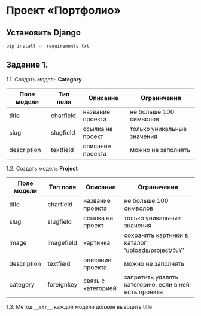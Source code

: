 # Проект «Портфолио»

## Установить Django

```bash
pip install -r requirements.txt
```


## Задание 1.

1.1. Создать модель **Category**

| **Поле модели** | **Тип поля** | **Описание**       | **Ограничения**                                      |
|-----------------|--------------|--------------------|------------------------------------------------------|
| title           | charfield    | название проекта   | не больше 100 символов                               |
| slug            | slugfield    | ссылка на проект   | только уникальные значения                           |
| description     | textfield    | описание проекта   | можно не заполнять                                   |


1.2. Создать модель **Project**

| **Поле модели** | **Тип поля** | **Описание**       | **Ограничения**                                      |
|-----------------|--------------|--------------------|------------------------------------------------------|
| title           | charfield    | название проекта   | не больше 100 символов                               |
| slug            | slugfield    | ссылка на проект   | только уникальные значения                           |
| image           | imagefield   | картинка           | сохранять картинки в каталог 'uploads/project/%Y'    |
| description     | textfield    | описание проекта   | можно не заполнять                                   |
| category        | foreignkey   | связь с категорией | запретить удалять категорию, если в ней есть проекты |

1.3. Метод `__str__` каждой модели должен выводить title
